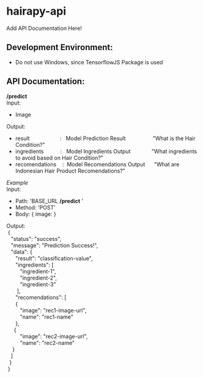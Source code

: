 ﻿# hairapy-api
Add API Documentation Here!

## Development Environment:
- Do not use Windows, since TensorflowJS Package is used

## API Documentation:
**/predict**  
Input:
- Image

Output:
- result&nbsp;&nbsp;&nbsp;&nbsp;&nbsp;&nbsp;&nbsp;&nbsp;&nbsp;&nbsp;&nbsp;&nbsp;&nbsp;&nbsp;&nbsp;&nbsp;&nbsp;&nbsp;&nbsp;&nbsp;:&nbsp;&nbsp;&nbsp;Model Prediction Result&nbsp;&nbsp;&nbsp;&nbsp;&nbsp;&nbsp;&nbsp;&nbsp;&nbsp;&nbsp;&nbsp;&nbsp;&nbsp;&nbsp;&nbsp;&nbsp;&nbsp;&nbsp;"What is the Hair Condition?"
- ingredients&nbsp;&nbsp;&nbsp;&nbsp;&nbsp;&nbsp;&nbsp;&nbsp;&nbsp;&nbsp;&nbsp;:&nbsp;&nbsp;&nbsp;Model Ingredients Output&nbsp;&nbsp;&nbsp;&nbsp;&nbsp;&nbsp;&nbsp;&nbsp;&nbsp;&nbsp;&nbsp;&nbsp;&nbsp;&nbsp;"What ingredients to avoid based on Hair Condition?"
- recomendations&nbsp;&nbsp;&nbsp;&nbsp;:&nbsp;&nbsp;Model Recomendations Output&nbsp;&nbsp;&nbsp;&nbsp;&nbsp;&nbsp;"What are Indonesian Hair Product Recomendations?"

*Example*  
Input:
- Path:  'BASE_URL
**/predict**
'
- Method: 'POST'
- Body: { image: <image-file> }  

Output:  
&nbsp;{  
&nbsp;&nbsp;&nbsp;"status": "success",  
&nbsp;&nbsp;&nbsp;"message": "Prediction Success!",  
&nbsp;&nbsp;&nbsp;"data": {  
&nbsp;&nbsp;&nbsp;&nbsp;&nbsp;&nbsp;"result": "classification-value",  
&nbsp;&nbsp;&nbsp;&nbsp;&nbsp;&nbsp;"ingredients": [  
&nbsp;&nbsp;&nbsp;&nbsp;&nbsp;&nbsp;&nbsp;&nbsp;&nbsp;"ingredient-1",  
&nbsp;&nbsp;&nbsp;&nbsp;&nbsp;&nbsp;&nbsp;&nbsp;&nbsp;"ingredient-2",  
&nbsp;&nbsp;&nbsp;&nbsp;&nbsp;&nbsp;&nbsp;&nbsp;&nbsp;"ingredient-3"  
&nbsp;&nbsp;&nbsp;&nbsp;&nbsp;&nbsp;&nbsp;],  
&nbsp;&nbsp;&nbsp;&nbsp;&nbsp;&nbsp;"recomendations": [  
&nbsp;&nbsp;&nbsp;&nbsp;&nbsp;&nbsp;{  
&nbsp;&nbsp;&nbsp;&nbsp;&nbsp;&nbsp;&nbsp;&nbsp;&nbsp;"image": "rec1-image-url",  
&nbsp;&nbsp;&nbsp;&nbsp;&nbsp;&nbsp;&nbsp;&nbsp;&nbsp;"name": "rec1-name"  
&nbsp;&nbsp;&nbsp;&nbsp;&nbsp;&nbsp;},  
&nbsp;&nbsp;&nbsp;&nbsp;&nbsp;{  
&nbsp;&nbsp;&nbsp;&nbsp;&nbsp;&nbsp;&nbsp;&nbsp;&nbsp;"image": "rec2-image-url",  
&nbsp;&nbsp;&nbsp;&nbsp;&nbsp;&nbsp;&nbsp;&nbsp;&nbsp;"name": "rec2-name"  
&nbsp;&nbsp;&nbsp;&nbsp;}  
&nbsp;&nbsp;&nbsp;]  
&nbsp;&nbsp;}  
&nbsp;}  
